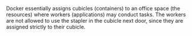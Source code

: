 Docker essentially assigns cubicles (containers) to an office space (the resources) where workers (applications) may conduct tasks. 
The workers are not allowed to use the stapler in the cubicle next door, since they are assigned strictly to their cubicle.
